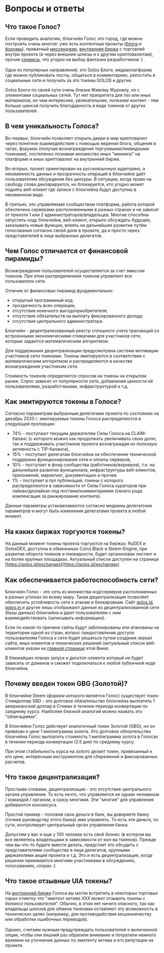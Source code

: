 # Вопросы и ответы

## **Что такое Голос?**

Если проводить аналогию, блокчейн Голос это город, где можно построить очень многое: уже есть контентные проекты ([блоги](welcome/) и [форумы](https://golos.id/ru--golos/@lex/zapusk-foruma-golostalk-com)), приватный [мессенджер](https://golos.id/ru--golos/@lex/obmen-lichnymi-soobsheniyami-i-nachalo-dlya-golos-messenger), [внутренняя биржа](https://golosdex.com) с торговлей внутри проекта (а через внешние шлюзы и к другим криптовалютам), прочие [сервисы](https://golos.id/services), что угодно на выбор фантазии разработчиков :)\
\
Одно из популярных направлений, это Golos Блоги, медиаплатформа где можно публиковать посты, общаться в комментариях, репостить в социальные сети и получать за это токены GOLOS и другие.

Golos Блоги по своей сути очень близки Живому Журналу, но с элементами социальных сетей. Тут нет приоритета для тех или иных материалов, но чем интереснее, увлекательнее, полезнее контент - тем больше шансов получить благодарность в виде токенов от других пользователей.

## **В чем уникальность Голоса?**

Во-первых, блокчейн позволяет открыть двери в мир криптовалют через понятное взаимодействие с помощью ведения блога, общения в чатах, форумах (получая вознаграждения торгуемыми/ликвидными токенами), постепенно познавая множество иных "миниигр" на платформе и иных криптовалют на внутренней бирже.

Во-вторых, проект ориентирован на русскоязычную аудиторию, а неизменность данных и прозрачность операций в блокчейне даёт пользователям обсуждения без цензуры. В ситуации, когда право на свободу слова декларируется, но блокируется, кто угодно может поднять веб-клиент где записи с блокчейна будут доступны в неизменном виде.

В-третьих, это управляемая сообществом платформа, работа которой обеспечена серверами расположенными в разных странах и не зависит от прихоти 1 или 2 администраторов/владельцев. Многие способны запустить ноду блокчейна, веб-клиент, открыто обсуждать будущее, заказывать новые функции, влиять на дальнейшее развитие путём голосования согласно своей доли в проекте, да и просто через представителей в лице выбранных делегатов.

## **Чем Голос отличается от финансовой пирамиды?**

Вознаграждение пользователей осуществляется за счет эмиссии токенов. При этом распределением токенов управляют все пользователи сети.&#x20;

Отличие от финансовых пирамид фундаментально:

* открытый программный код;
* прозрачность всех операции;
* отсутствие конечного выгодоприобретателя;
* отсутствие обязательств на выплату фиксированного дохода;
* отсутствие центрального администратора.

Блокчейн - децентрализованный реестр сплошного учета транзакций со встроенными экономическими стимулами для участников сети, которые задаются математическим алгоритмом.

Для поддержания децентрализации предусмотрена система мотивации участников сети токенами. Токены эмитируются в соответствии с математическим алгоритмом и распределяются в качестве вознаграждения участникам сети.

Стоимость токенов определяется спросом на токены на открытом рынке. Спрос зависит от популярности сети, добавления ценности её пользователями, разработчиками, инфраструктурой и т.д.

## **Как эмитируются токены в Голосе?**

Согласно параметрам выбранным делегатами проекта по состоянию на декабрь 2020 г. эмитируемые токены Голоса распределяются в следующей пропорции:

* 74% - поступают текущим держателям Силы Голоса на CLAIM-баланс (с которого можно как продолжать увеличивать свою долю, так и поддерживать участников проекта вознаграждая их полезную активность с TIP-баланса),
* 15% - поступает делегатам блокчейна на обеспечение технической поддержки функционирования сети и оплаты серверов,
* 10% - поступает в фонд сообщества (работников/воркеров), т.е. на дальнейшее развитие функционала, инфраструктуры веб-клиентов, приложений, маркетинг, документацию и прочее.
* 1% - поступает в пул публикаций, токены с которого распределяются в зависимости от Силы Голоса кураторов при лайках/дизлайках под постами/комментариями (своего рода компенсация за ранжирование контента).

Данные параметры устанавливаются согласно медианы делегатских параметров и могут быть изменения делегатами проекта в любой момент.

## **На каких биржах торгуются токены?**

На данный момент токены проекта торгуются на биржах: RuDEX и GolosDEX, доступны в обменниках Coins.Black и Steem-Engine, при развитии оборота токенов и ликвидности, будет организован листинг и на более крупных площадках. Актуальный список доступен на странице [https://golos.id/exchanges](https://golos.id/exchanges)

## **Как обеспечивается работоспособность сети?**

Блокчейн Голос - это сеть из множества нод/серверов расположенных в разных уголках по всему миру. Такая децентрализация позволяет обеспечить устойчивость сети к атакам и блокировкам. Сайт [golos.id](https://golos.id), [golos.in ](https://golos.in)и другие лишь отображают данные из децентрализованной сети (базы данных) блокчейна и дают пользователям с ним взаимодействовать (записывать информацию).

Если по какой-то причине сайты будут заблокированы или атакованы на территории одной из стран, вопрос предоставления доступа пользователям Голоса к сети будет решаться путем создания зеркал сайта, иных клиентов и технических решений (актуальный список веб-клиентов указан на [главной странице](https://wiki.golos.id) этой Вики).

В ближайших планах запуск и десктоп-клиента который не будет зависеть от доменов и сможет подключаться к любой публичной ноде блокчейна.

## **Почему введен токен GBG (Золотой)?**

В блокчейне Steem (форком которого является Голос) существует токен Стимдоллар SBD - это долговое обязательство блокчейна выплатить 1 американский доллар в Стимах в течении периода конвертации по среднему курсу. Наиболее близкой аналогий можно назвать это "облигациями".

В блокчейне Голос действует аналогичный токен Золотой (GBG), но он привязан к цене 1 миллиграмма золота. Это долговое обязательство блокчейна Голос выплатить стоимость 1 миллиграмма золота в Голосах в течении периода конвертации (3.5 дня) по среднему курсу.

При этом стабильность курса на золото делает токен, привязанный к его цене, интересным инструментом для сбережений и фиксированных расчетов.

## **Что такое децентрализация?**

Простыми словами, децентрализация - это отсутствие центрального органа управления. То есть нечто, что управляется не одним человеком / командой / органом, а сразу многими. Эти "многие" для управления добиваются консенсуса.

Простой пример - положив свои деньги в банк, вы доверяете банку (точнее руководству этого банка) ими управлять. То есть эти деньги, по сути, контролирует центральный орган управления банка.

Допустим у вас и еще у 100 человек есть свой бизнес (в котором вы все являетесь владельцами в зависимости от кол-ва токенов). Прежде чем вы что-то будете вместе делать, предстоит это обсудить с представителями сообщества в лице делегатов, крупными держателями акций проекта и т.д. Это и есть децентрализация, когда решение принимается многими участниками в обсуждениях, голосованиях, спорах :)

## Что такое отзывные UIA токены?

На [внутренней бирже](https://golos.id/market) Голоса вы могли встретить в некоторых торговых парах отметку что "_эмитент актива XXX может отзывать токены с баланса пользователей_". Обычно, в этом нет ничего опасного, так как владельцы шлюзов для обмена токенами оставляют эту возможность в технических целях (например, для противодействия мошенничеству или обработки ошибочных переводов).\
\
Однако, считаем нужным предупреждать пользователей о включенной опции, чтобы они лишний раз обратили внимание и потратили немного времени на уточнение данных по эмитенту актива и его репутации на проекте.
